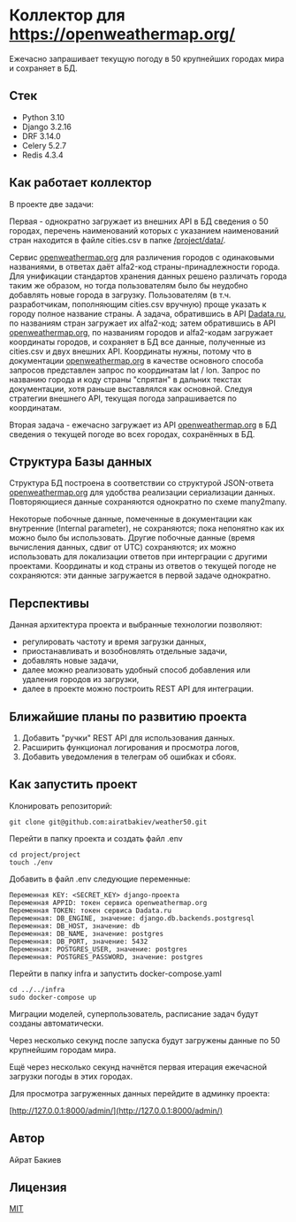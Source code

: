 # Коллектор для https://openweathermap.org/

Ежечасно запрашивает текущую погоду в 50 крупнейших городах мира и сохраняет в БД.  

## Стек

- Python 3.10
- Django 3.2.16
- DRF 3.14.0
- Celery 5.2.7
- Redis 4.3.4

## Как работает коллектор
В проекте две задачи:

Первая - однократно загружает из внешних API в БД сведения о 50 городах,
перечень наименований которых с указанием наименований стран
находится в файле cities.csv в папке [/project/data/](./project/data/).

Сервис [openweathermap.org](https://openweathermap.org/current) для различения городов
с одинаковыми названиями, в ответах даёт alfa2-код страны-принадлежности города.
Для унификации стандартов хранения данных решено различать города таким же образом, 
но тогда пользователям было бы неудобно добавлять новые города в загрузку.
Пользователям (в т.ч. разработчикам, пополняющим cities.csv вручную)
проще указать к городу полное название страны. А задача, обратившись в API 
[Dadata.ru](https://dadata.ru/api/suggest/country/), по названиям стран
загружает их alfa2-код; затем обратившись в API [openweathermap.org](https://openweathermap.org/current),
по названиям городов и alfa2-кодам загружает координаты городов, и сохраняет в БД
все данные, полученные из cities.csv и двух внешних API.
Координаты нужны, потому что в документации [openweathermap.org](https://openweathermap.org/current)
в качестве основного способа запросов представлен запрос по координатам lat / lon.
Запрос по названию города и коду страны "спрятан" в дальних текстах документации,
хотя раньше выставлялся как основной. Следуя стратегии внешнего API, текущая погода
запрашивается по координатам.

Вторая задача - ежечасно загружает из API [openweathermap.org](https://openweathermap.org/current)
в БД сведения о текущей погоде во всех городах, сохранённых в БД.

## Структура Базы данных

Структура БД построена в соответствии со структурой JSON-ответа [openweathermap.org](https://openweathermap.org/current)
для удобства реализации сериализации данных. Повторяющиеся данные сохраняются однократно по схеме many2many.

Некоторые побочные данные, помеченные в документации как внутренние (Internal parameter), не сохраняются;
пока непонятно как их можно было бы использовать. Другие побочные данные (время вычисления данных,
сдвиг от UTC) сохраняются; их можно использовать для локализации ответов при интерграции с другими проектами.
Координаты и код страны из ответов о текущей погоде не сохраняются: эти данные загружается в первой задаче однократно. 

## Перспективы

Данная архитектура проекта и выбранные технологии позволяют:
- регулировать частоту и время загрузки данных,
- приостанавливать и возобновлять отдельные задачи,
- добавлять новые задачи,
- далее можно реализовать удобный способ добавления или удаления городов из загрузки,
- далее в проекте можно построить REST API для интеграции.

## Ближайшие планы по развитию проекта
1. Добавить "ручки" REST API для использования данных.
2. Расширить функционал логирования и просмотра логов,
3. Добавить уведомления в телеграм об ошибках и сбоях.

## Как запустить проект
Клонировать репозиторий:

```
git clone git@github.com:airatbakiev/weather50.git
```
Перейти в папку проекта и создать файл .env
```
cd project/project
touch ./env
```
Добавить в файл .env следующие переменные:
```
Переменная KEY: <SEСRET_KEY> django-проекта
Переменная APPID: токен сервиса openweathermap.org
Переменная TOKEN: токен сервиса Dadata.ru
Переменная: DB_ENGINE, значение: django.db.backends.postgresql
Переменная: DB_HOST, значение: db
Переменная: DB_NAME, значение: postgres
Переменная: DB_PORT, значение: 5432
Переменная: POSTGRES_USER, значение: postgres
Переменная: POSTGRES_PASSWORD, значение: postgres
```
Перейти в папку infra и запустить docker-compose.yaml
```
cd ../../infra
sudo docker-compose up
```
Миграции моделей, суперпользователь, расписание задач будут созданы автоматически.

Через несколько секунд после запуска будут загружены данные по 50 крупнейшим городам мира.

Ещё через несколько секунд начнётся первая итерация ежечасной загрузки погоды в этих городах.   

Для просмотра загруженных данных перейдите в админку проекта:

[http://127.0.0.1:8000/admin/](http://127.0.0.1:8000/admin/)

## Автор

Айрат Бакиев

## Лицензия

[MIT]((./LICENSE))